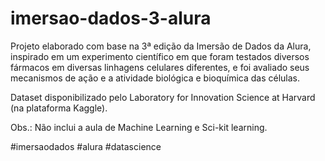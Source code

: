 # imersao-dados-3-alura

Projeto elaborado com base na 3ª edição da Imersão de Dados da Alura, inspirado em um experimento científico em que foram testados diversos fármacos em diversas linhagens celulares diferentes, e foi avaliado seus mecanismos de ação e a atividade biológica e bioquímica das células. 

Dataset disponibilizado pelo Laboratory for Innovation Science at Harvard (na plataforma Kaggle).

Obs.: Não inclui a aula de Machine Learning e Sci-kit learning.

#imersaodados #alura #datascience
